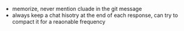 - memorize, never mention cluade in the git message
- always keep a chat hisotry at the end of each response, can try to compact it for a reaonable frequency